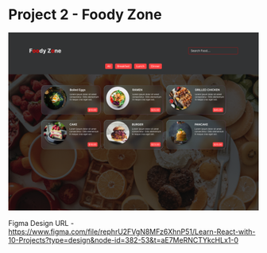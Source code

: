 # Project 2 - Foody Zone

![Overview Project 2](./assets/overview.png)

Figma Design URL - https://www.figma.com/file/rephrU2FVgN8MFz6XhnP51/Learn-React-with-10-Projects?type=design&node-id=382-53&t=aE7MeRNCTYkcHLx1-0